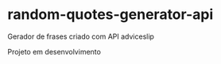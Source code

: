 # random-quotes-generator-api

Gerador de frases criado com API adviceslip

Projeto em desenvolvimento
